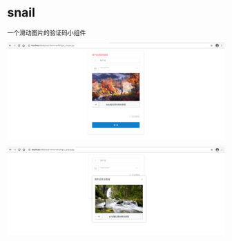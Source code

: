 # snail
一个滑动图片的验证码小组件

![常规模式](https://github.com/weiyue888999/snail/raw/main/snail-doc/images/demo1.png)


![弹出模式](https://github.com/weiyue888999/snail/raw/main/snail-doc/images/demo2.png)

